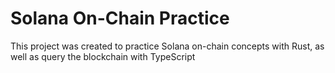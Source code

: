 # Solana On-Chain Practice
This project was created to practice Solana on-chain concepts with Rust, as well as query the blockchain with TypeScript